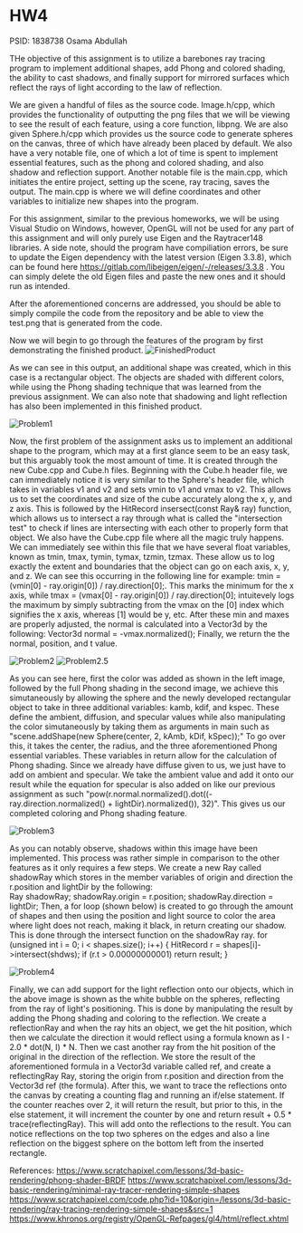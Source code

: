 # HW4

PSID: 1838738 Osama Abdullah

THe objective of this assignment is to utilize a barebones ray tracing program to implement additional shapes, add Phong and colored shading, the ability to cast shadows, and finally support for mirrored surfaces which reflect the rays of light according to the law of reflection. 

We are given a handful of files as the source code. Image.h/cpp, which provides the functionality of outputting the png files that we will be viewing to see the result of each feature, using a core function, libpng. We are also given Sphere.h/cpp which provides us the source code to generate spheres on the canvas, three of which have already been placed by default. We also have a very notable file, one of which a lot of time is spent to implement essential features, such as the phong and colored shading, and also shadow and reflection support. Another notable file is the main.cpp, which initiates the entire project, setting up the scene, ray tracing, saves the output. The main.cpp is where we will define coordinates and other variables to initialize new shapes into the program.

For this assignment, similar to the previous homeworks, we will be using Visual Studio on Windows, however, OpenGL will not be used for any part of this assignment and will only purely use Eigen and the Raytracer148 libraries. A side note, should the program have compiliation errors, be sure to update the Eigen dependency with the latest version (Eigen 3.3.8), which can be found here https://gitlab.com/libeigen/eigen/-/releases/3.3.8 . You can simply delete the old Eigen files and paste the new ones and it should run as intended.

After the aforementioned concerns are addressed, you should be able to simply compile the code from the repository and be able to view the test.png that is generated from the code.

Now we will begin to go through the features of the program by first demonstrating the finished product.
![FinishedProduct](https://github.com/omabdullah/HW4/blob/main/problem4complete.png?raw=true "FinishedProduct")

As we can see in this output, an additional shape was created, which in this case is a rectangular object. The objects are shaded with different colors, while using the Phong shading technique that was learned from the previous assignment. We can also note that shadowing and light reflection has also been implemented in this finished product.

![Problem1](https://github.com/omabdullah/HW4/blob/main/problem1.png?raw=true "Problem1")

Now, the first problem of the assignment asks us to implement an additional shape to the program, which may at a first glance seem to be an easy task, but this arguably took the most amount of time. It is created through the new Cube.cpp and Cube.h files. Beginning with the Cube.h header file, we can immediately notice it is very similar to the Sphere's header file, which takes in variables v1 and v2 and sets vmin to v1 and vmax to v2. This allows us to set the coordinates and size of the cube accurately along the x, y, and z axis. This is followed by the HitRecord insersect(const Ray& ray) function, which allows us to intersect a ray through what is called the "intersection test" to check if lines are intersecting with each other to properly form that object. We also have the Cube.cpp file where all the magic truly happens. We can immediately see within this file that we have several float variables, known as tmin, tmax, tymin, tymax, tzmin, tzmax. These allow us to log exactly the extent and boundaries that the object can go on each axis, x, y, and z. We can see this occurring in the following line for example: tmin = (vmin[0] - ray.origin[0]) / ray.direction[0];. This marks the minimum for the x axis, while tmax = (vmax[0] - ray.origin[0]) / ray.direction[0]; intuitevely logs the maximum by simply subtracting from the vmax on the [0] index which signifies the x axis, whereas [1] would be y, etc. After these min and maxes are properly adjusted, the normal is calculated into a Vector3d by the following: Vector3d normal = -vmax.normalized(); Finally, we return the the normal, position, and t value.



![Problem2](https://github.com/omabdullah/HW4/blob/main/problem2color.png?raw=true "Problem2")
![Problem2.5](https://github.com/omabdullah/HW4/blob/main/problem2phong.png?raw=true "Problem2.5")

As you can see here, first the color was added as shown in the left image, followed by the full Phong shading in the second image, we achieve this simutaneously by allowing the sphere and the newly developed rectangular object to take in three additional variables: kamb, kdif, and kspec. These define the ambient, diffusion, and specular values while also manipulating the color simutaneously by taking them as arguments in main such as "scene.addShape(new Sphere(center, 2, kAmb, kDif, kSpec));" To go over this, it takes the center, the radius, and the three aforementioned Phong essential variables. These variables in return allow for the calculation of Phong shading. Since we already have diffuse given to us, we just have to add on ambient and specular. We take the ambient value and add it onto our result while the equation for specular is also added on like our previous assignment as such "pow(r.normal.normalized().dot((-ray.direction.normalized() + lightDir).normalized()), 32)". This gives us our completed coloring and Phong shading feature.

![Problem3](https://github.com/omabdullah/HW4/blob/main/problem3shadows.png?raw=true "Problem3")

As you can notably observe, shadows within this image have been implemented. This process was rather simple in comparison to the other features as it only requires a few steps. We create a new Ray called shadowRay which stores in the member variables of origin and direction the r.position and lightDir by the following:    
    Ray shadowRay;
   shadowRay.origin = r.position;
   shadowRay.direction = lightDir;
Then, a for loop (shown below) is created to go through the amount of shapes and then using the position and light source to color the area where light does not reach, making it black, in return creating our shadow. This is done through the intersect function on the shadowRay ray. 
    for (unsigned int i = 0; i < shapes.size(); i++) {
        HitRecord r = shapes[i]->intersect(shdws);
        if (r.t > 0.00000000001) return result;
    }

![Problem4](https://github.com/omabdullah/HW4/blob/main/problem4complete.png?raw=true?raw=true "Problem4")

Finally, we can add support for the light reflection onto our objects, which in the above image is shown as the white bubble on the spheres, reflecting from the ray of light's positioning.
This is done by manipulating the result by adding the Phong shading and coloring to the reflection. We create a reflectionRay and when the ray hits an object, we get the hit position, which then we calculate the direction it would reflect using a formula known as I - 2.0 * dot(N, I) * N. Then we cast another ray from the hit position of the original in the direction of the reflection. We store the result of the aforementioned formula in a Vector3d variable called ref, and create a reflectingRay Ray, storing the origin from r.position and direction from the Vector3d ref (the formula). After this, we want to trace the reflections onto the canvas by creating a counting flag and running an if/else statement. If the counter reaches over 2, it will return the result, but prior to this, in the else statement, it will increment the counter by one and return result + 0.5 * trace(reflectingRay). This will add onto the reflections to the result. You can notice reflections on the top two spheres on the edges and also a line reflection on the biggest sphere on the bottom left from the inserted rectangle.

References:
https://www.scratchapixel.com/lessons/3d-basic-rendering/phong-shader-BRDF
https://www.scratchapixel.com/lessons/3d-basic-rendering/minimal-ray-tracer-rendering-simple-shapes
https://www.scratchapixel.com/code.php?id=10&origin=/lessons/3d-basic-rendering/ray-tracing-rendering-simple-shapes&src=1
https://www.khronos.org/registry/OpenGL-Refpages/gl4/html/reflect.xhtml





